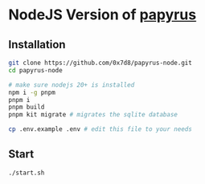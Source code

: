 # NodeJS Version of [papyrus](https://github.com/PurpurMC/papyrus)

## Installation

```sh
git clone https://github.com/0x7d8/papyrus-node.git
cd papyrus-node

# make sure nodejs 20+ is installed
npm i -g pnpm
pnpm i
pnpm build
pnpm kit migrate # migrates the sqlite database

cp .env.example .env # edit this file to your needs
```

## Start

```sh
./start.sh
```
